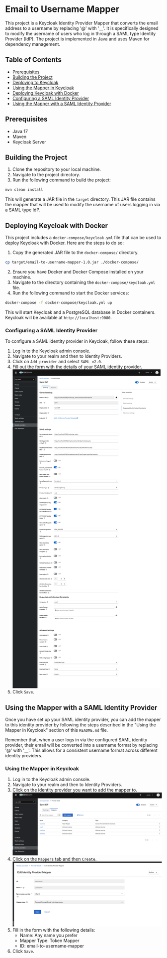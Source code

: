 # Email to Username Mapper

This project is a Keycloak Identity Provider Mapper that converts the email address to a username by replacing '@' with '__'. It is specifically designed to modify the username of users who log in through a SAML type Identity Provider (IdP). The project is implemented in Java and uses Maven for dependency management.

## Table of Contents

- [Prerequisites](#prerequisites)
- [Building the Project](#building-the-project)
- [Deploying to Keycloak](#deploying-to-keycloak)
- [Using the Mapper in Keycloak](#using-the-mapper-in-keycloak)
- [Deploying Keycloak with Docker](#deploying-keycloak-with-docker)
- [Configuring a SAML Identity Provider](#configuring-a-saml-identity-provider)
- [Using the Mapper with a SAML Identity Provider](#using-the-mapper-with-a-saml-identity-provider)

## Prerequisites

- Java 17
- Maven
- Keycloak Server

## Building the Project

1. Clone the repository to your local machine.
2. Navigate to the project directory.
3. Run the following command to build the project:

```bash
mvn clean install
```

This will generate a JAR file in the `target` directory. This JAR file contains the mapper that will be used to modify the username of users logging in via a SAML type IdP.

## Deploying Keycloak with Docker

This project includes a `docker-compose/keycloak.yml` file that can be used to deploy Keycloak with Docker. Here are the steps to do so:
1. Copy the generated JAR file to the `docker-compose/` directory.
```bash
cp target/email-to-username-mapper-1.0.jar ./docker-compose/
```
2. Ensure you have Docker and Docker Compose installed on your machine.
3. Navigate to the directory containing the `docker-compose/keycloak.yml` file.
4. Run the following command to start the Docker services:

```bash
docker-compose -f docker-compose/keycloak.yml up
```

This will start Keycloak and a PostgreSQL database in Docker containers. Keycloak will be available at `http://localhost:9080`.

### Configuring a SAML Identity Provider

To configure a SAML identity provider in Keycloak, follow these steps:

1. Log in to the Keycloak admin console.
2. Navigate to your realm and then to Identity Providers.
3. Click on `Add provider` and select `SAML v2.0`.
4. Fill out the form with the details of your SAML identity provider.
   ![config-saml-idp.png](screenshots/config-saml-idp.png)
5. Click `Save`.
## Using the Mapper with a SAML Identity Provider

Once you have set up your SAML identity provider, you can add the mapper to this identity provider by following the steps described in the "Using the Mapper in Keycloak" section of this `README.md` file.

Remember that, when a user logs in via the configured SAML identity provider, their email will be converted into a username format by replacing '@' with '__'. This allows for a consistent username format across different identity providers.

### Using the Mapper in Keycloak
1. Log in to the Keycloak admin console.
2. Navigate to your realm and then to Identity Providers.
3. Click on the identity provider you want to add the mapper to.
   ![mappers.png](screenshots/mappers.png)
4. Click on the `Mappers` tab and then `Create`.
   ![username-mapper.png](screenshots/username-mapper.png)
5. Fill in the form with the following details:
   - Name: Any name you prefer
   - Mapper Type: Token Mapper
   - ID: email-to-username-mapper
6. Click `Save`.